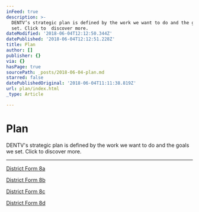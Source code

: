 ```yaml
---
inFeed: true
description: >-
  DENTV’s strategic plan is defined by the work we want to do and the goals we
  set. Click to  discover more.
dateModified: '2018-06-04T12:12:50.344Z'
datePublished: '2018-06-04T12:12:51.228Z'
title: Plan
author: []
publisher: {}
via: {}
hasPage: true
sourcePath: _posts/2018-06-04-plan.md
starred: false
datePublishedOriginal: '2018-06-04T11:11:38.819Z'
url: plan/index.html
_type: Article

---
```

# Plan

DENTV's strategic plan is defined by the work we want to do and the goals we set. Click to discover more.

---

[District Form 8a][0]

[District Form 8b][1]

[District Form 8c][2]

[District Form 8d][3]

[0]: https://drive.google.com/open?id=1EvCXb2giP4cetq2OghKnlxfnKJ8LVOTm "Proposal Form 8a for District 8 Council"
[1]: https://drive.google.com/open?id=17TjfZWIKScLfdN57STqpWNplD5dRLBsj "Proposal form 8b for District 8 "
[2]: https://drive.google.com/open?id=16HNepbDV9IV-f2macSrU7DhWa07obBDJ "Proposal Form 8c For District 8"
[3]: https://drive.google.com/open?id=1eKCDueT5_d3wOQXtmB1-71vSPI_rBkPi "Council District 8 Proposal Form8d"